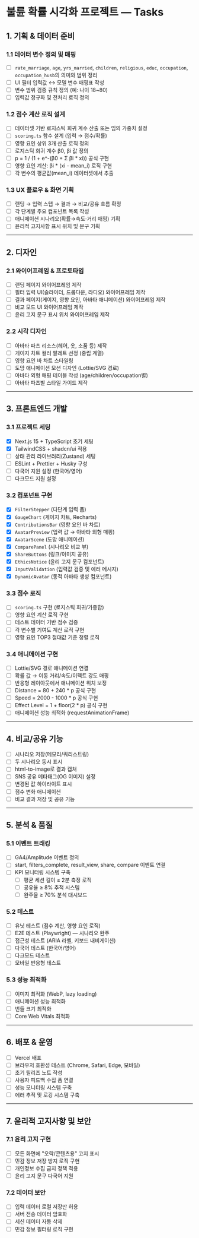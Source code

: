 # 불륜 확률 시각화 프로젝트 — Tasks

## 1. 기획 & 데이터 준비

### 1.1 데이터 변수 정의 및 매핑

- [ ] `rate_marriage`, `age`, `yrs_married`, `children`, `religious`, `educ`, `occupation`, `occupation_husb`의 의미와 범위 정리
- [ ] UI 필터 입력값 ↔ 모델 변수 매핑표 작성
- [ ] 변수 범위 검증 규칙 정의 (예: 나이 18~80)
- [ ] 입력값 정규화 및 전처리 로직 정의

### 1.2 점수 계산 로직 설계

- [ ] 데이터셋 기반 로지스틱 회귀 계수 산출 또는 임의 가중치 설정
- [ ] `scoring.ts` 함수 설계 (입력 → 점수/확률)
- [ ] 영향 요인 상위 3개 산출 로직 정의
- [ ] 로지스틱 회귀 계수 β0, βi 값 정의
- [ ] p = 1 / (1 + e^-(β0 + Σ βi \* xi)) 공식 구현
- [ ] 영향 요인 계산: βi \* (xi - mean_i) 로직 구현
- [ ] 각 변수의 평균값(mean_i) 데이터셋에서 추출

### 1.3 UX 플로우 & 화면 기획

- [ ] 랜딩 → 입력 스텝 → 결과 → 비교/공유 흐름 확정
- [ ] 각 단계별 주요 컴포넌트 목록 작성
- [ ] 애니메이션 시나리오(확률→속도·거리 매핑) 기획
- [ ] 윤리적 고지사항 표시 위치 및 문구 기획

---

## 2. 디자인

### 2.1 와이어프레임 & 프로토타입

- [ ] 랜딩 페이지 와이어프레임 제작
- [ ] 필터 입력 UI(슬라이더, 드롭다운, 라디오) 와이어프레임 제작
- [ ] 결과 페이지(게이지, 영향 요인, 아바타 애니메이션) 와이어프레임 제작
- [ ] 비교 모드 UI 와이어프레임 제작
- [ ] 윤리 고지 문구 표시 위치 와이어프레임 제작

### 2.2 시각 디자인

- [ ] 아바타 파츠 리소스(헤어, 옷, 소품 등) 제작
- [ ] 게이지 차트 컬러 팔레트 선정 (중립 계열)
- [ ] 영향 요인 바 차트 스타일링
- [ ] 도망 애니메이션 모션 디자인 (Lottie/SVG 경로)
- [ ] 아바타 외형 매핑 테이블 작성 (age/children/occupation별)
- [ ] 아바타 파츠별 스타일 가이드 제작

---

## 3. 프론트엔드 개발

### 3.1 프로젝트 세팅

- [x] Next.js 15 + TypeScript 초기 세팅
- [x] TailwindCSS + shadcn/ui 적용
- [ ] 상태 관리 라이브러리(Zustand) 세팅
- [ ] ESLint + Prettier + Husky 구성
- [ ] 다국어 지원 설정 (한국어/영어)
- [ ] 다크모드 지원 설정

### 3.2 컴포넌트 구현

- [x] `FilterStepper` (다단계 입력 폼)
- [x] `GaugeChart` (게이지 차트, Recharts)
- [x] `ContributionsBar` (영향 요인 바 차트)
- [x] `AvatarPreview` (입력 값 → 아바타 외형 매핑)
- [x] `AvatarScene` (도망 애니메이션)
- [x] `ComparePanel` (시나리오 비교 뷰)
- [x] `ShareButtons` (링크/이미지 공유)
- [x] `EthicsNotice` (윤리 고지 문구 컴포넌트)
- [x] `InputValidation` (입력값 검증 및 에러 메시지)
- [x] `DynamicAvatar` (동적 아바타 생성 컴포넌트)

### 3.3 점수 로직

- [ ] `scoring.ts` 구현 (로지스틱 회귀/가중합)
- [ ] 영향 요인 계산 로직 구현
- [ ] 테스트 데이터 기반 점수 검증
- [ ] 각 변수별 기여도 계산 로직 구현
- [ ] 영향 요인 TOP3 절대값 기준 정렬 로직

### 3.4 애니메이션 구현

- [ ] Lottie/SVG 경로 애니메이션 연결
- [ ] 확률 값 → 이동 거리/속도/이펙트 강도 매핑
- [ ] 반응형 레이아웃에서 애니메이션 위치 보정
- [ ] Distance = 80 + 240 \* p 공식 구현
- [ ] Speed = 2000 - 1000 \* p 공식 구현
- [ ] Effect Level = 1 + floor(2 \* p) 공식 구현
- [ ] 애니메이션 성능 최적화 (requestAnimationFrame)

---

## 4. 비교/공유 기능

- [ ] 시나리오 저장(메모리/쿼리스트링)
- [ ] 두 시나리오 동시 표시
- [ ] html-to-image로 결과 캡처
- [ ] SNS 공유 메타태그(OG 이미지) 설정
- [ ] 변경된 값 하이라이트 표시
- [ ] 점수 변화 애니메이션
- [ ] 비교 결과 저장 및 공유 기능

---

## 5. 분석 & 품질

### 5.1 이벤트 트래킹

- [ ] GA4/Amplitude 이벤트 정의
- [ ] start, filters_complete, result_view, share, compare 이벤트 연결
- [ ] KPI 모니터링 시스템 구축
  - [ ] 평균 세션 길이 ≥ 2분 측정 로직
  - [ ] 공유율 ≥ 8% 추적 시스템
  - [ ] 완주율 ≥ 70% 분석 대시보드

### 5.2 테스트

- [ ] 유닛 테스트 (점수 계산, 영향 요인 로직)
- [ ] E2E 테스트 (Playwright) — 시나리오 완주
- [ ] 접근성 테스트 (ARIA 라벨, 키보드 내비게이션)
- [ ] 다국어 테스트 (한국어/영어)
- [ ] 다크모드 테스트
- [ ] 모바일 반응형 테스트

### 5.3 성능 최적화

- [ ] 이미지 최적화 (WebP, lazy loading)
- [ ] 애니메이션 성능 최적화
- [ ] 번들 크기 최적화
- [ ] Core Web Vitals 최적화

---

## 6. 배포 & 운영

- [ ] Vercel 배포
- [ ] 브라우저 호환성 테스트 (Chrome, Safari, Edge, 모바일)
- [ ] 초기 릴리즈 노트 작성
- [ ] 사용자 피드백 수집 폼 연결
- [ ] 성능 모니터링 시스템 구축
- [ ] 에러 추적 및 로깅 시스템 구축

---

## 7. 윤리적 고지사항 및 보안

### 7.1 윤리 고지 구현

- [ ] 모든 화면에 "오락/콘텐츠용" 고지 표시
- [ ] 민감 정보 저장 방지 로직 구현
- [ ] 개인정보 수집 금지 정책 적용
- [ ] 윤리 고지 문구 다국어 지원

### 7.2 데이터 보안

- [ ] 입력 데이터 로컬 저장만 허용
- [ ] 서버 전송 데이터 암호화
- [ ] 세션 데이터 자동 삭제
- [ ] 민감 정보 필터링 로직 구현
